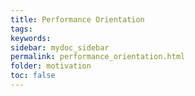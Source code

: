 ```yaml
---
title: Performance Orientation
tags: 
keywords: 
sidebar: mydoc_sidebar
permalink: performance_orientation.html
folder: motivation
toc: false
---
```


